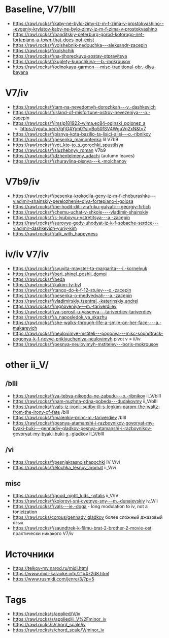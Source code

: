 # Baseline, V7/bIII

- https://rawl.rocks/f/kaby-ne-bylo-zimy-iz-m-f-zima-v-prostokvashino---evgeniy-krylatov-kaby-ne-bylo-zimy-iz-m-f-zima-v-prostokvashino
- https://rawl.rocks/f/banditskiy-peterburg-gorod-kotorogo-net-fortepiano-a-town-that-does-not-exist
- https://rawl.rocks/f/volshebnik-nedouchka---aleksandr-zacepin
- https://rawl.rocks/f/kolshchik
- https://rawl.rocks/f/na-tihoreckuyu-sostav-otpravitsya
- https://rawl.rocks/f/kuplety-kurochkina---b.-mokrousov
- https://rawl.rocks/f/odinokaya-garmon---misc-traditional-obr.-dlya-bayana

# V7/iv

- https://rawl.rocks/f/tam-na-nevedomyh-dorozhkah---v.-dashkevich
- https://rawl.rocks/f/island-of-misfortune-ostrov-nevezeniya---o.-zacepin
- https://rawl.rocks/f/imslp181922-wima.ec84-oginski_polonez_a
  - https://youtu.be/h7qfjG4Yjm0?si=Bo50fSV4WguVq2xN&t=7
- https://rawl.rocks/f/pisnya-kota-bazilio-ta-lisici-alisi---o.-ribnikov
- https://rawl.rocks/f/pesenka_mamontenka lil V7b9
- https://rawl.rocks/f/vot_kto-to_s_gorochki_spustilsya
- https://rawl.rocks/f/sluzhebnyy_roman V7b9
- https://rawl.rocks/f/dzhentelmeny_udachi (autumn leaves)
- https://rawl.rocks/f/zhuravlina-pisnya---k.-molchanov

# V7b9/iv

- https://rawl.rocks/f/pesenka-krokodila-geny-iz-m-f-cheburashka---vladimir-shainskiy-perelozhenie-dlya-fortepiano-i-golosa
- https://rawl.rocks/f/ne-hodit-diti-v-afriku-gulyati---georgiy-firtich
- https://rawl.rocks/f/chemu-uchat-v-shkole----vladimir-shainskiy
- https://rawl.rocks/f/s-lyubovyu-vstretitsya---a.-zacepin
- https://rawl.rocks/f/surovye-gody-uhodyat-iz-k-f-sobache-serdce---vladimir-dashkevich-yuriy-kim
- https://rawl.rocks/f/talk_with_happyness

# iv/iv V7/iv

- https://rawl.rocks/f/syuyita-mayster-ta-margarita---i.-kornelyuk
- https://rawl.rocks/f/beri_shinel_poshli_domoi
- https://rawl.rocks/f/beda
- https://rawl.rocks/f/kakim-ty-byl
- https://rawl.rocks/f/tango-do-k-f-12-stulev---o.-zacepin
- https://rawl.rocks/f/pesenka-o-medvedyah---a.-zacepin
- https://rawl.rocks/f/vladimirskiy_tsentral_-katerinskiy_andrei
- https://rawl.rocks/f/mgnoveniya---m.-tariverdiiev
- https://rawl.rocks/f/ya-sprosil-u-yasenya---tariverdiev-tariverdiev
- https://rawl.rocks/f/a_naposledok_ya_skazhu
- https://rawl.rocks/f/she-walks-through-life-a-smile-on-her-face----a.-makarevich
- https://rawl.rocks/f/neulovimye-mstiteli---pogonya---misc-soundtrack-pogonya-k-f-novye-priklyucheniya-neulovimyh pivot v = ii/iv
- https://rawl.rocks/f/pesnya-neulovimyh-mstiteley---boris-mokrousov


# other ii_V/

## /bIII

- https://rawl.rocks/f/ya-tebya-nikogda-ne-zabudu---o.-ribnikov ii_V/bIII
- https://rawl.rocks/f/nam-nuzhna-odna-pobeda---dudakovmv ii_V/bIII
- https://rawl.rocks/f/vals-iz-ironii-sudby-ili-s-legkim-parom-the-waltz-from-the-irony-of-fate /bIII
- https://rawl.rocks/f/malenkiy-princ-m.-tariverdiev /bIII
- https://rawl.rocks/f/pesnya-atamanshi-i-razboynikov-govoryat-my-byaki-buki---gennadiy-gladkov-pesnya-atamanshi-i-razboynikov-govoryat-my-byaki-buki-g.-gladkov II_V/bIII

## /vi

- https://rawl.rocks/f/pesnjakrasnoishapochki IV_V/vi
- https://rawl.rocks/f/elochka_lesnoy_aromat ii_V/vi

## misc 

- https://rawl.rocks/f/good_night_kids_-vitalis ii_V/IV
- https://rawl.rocks/f/kolorovi-sni-cvetnye-sny---m.-dunaievskiy iv_V/ii
- https://rawl.rocks/f/vals---ie.-doga - long modulation to iv, not a tonicization
- https://rawl.rocks/corpus/gennady_gladkov более сложный джазовый язык
- https://rawl.rocks/f/saundtrek-k-filmu-brat-2-brother-2-movie-ost практически никакого V7/iv

# Источники

- https://telkov-mv.narod.ru/midi.html
- https://www.midi-karaoke.info/21b472d8.html
- https://www.rusmidi.com/jenre/3/?p=5

# Tags

- https://rawl.rocks/s/applied/V/iv
- https://rawl.rocks/s/applied/ii_V%2Fminor_iv
- https://rawl.rocks/s/chord_scale/iv
- https://rawl.rocks/s/chord_scale/V/minor_iv
